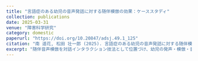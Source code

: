 ```yaml
---
title: "言語症のある幼児の音声発話に対する随伴模倣の効果：ケーススタディ"
collection: publications
date: 2025-03-31   
venue: "障害科学研究"
category: domestic
paperurl: "https://doi.org/10.20847/adsj.49.1_125"
citation: "南 遥花, 松田 壮一郎 (2025). 言語症のある幼児の音声発話に対する随伴模倣の効果：ケーススタディ. 障害科学研究, 49(1), 125–134. https://doi.org/10.20847/adsj.49.1_125"
excerpt: "随伴音声模倣を対話インタラクション技法として位置づけ、幼児の発声・模倣・音声ターンテイキングを指標化して効果を検証。音声対話UXの即時模倣型フィードバック設計に示唆を与える (in Japanese)."
---
```

